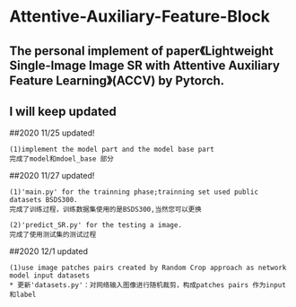 # Attentive-Auxiliary-Feature-Block


The personal implement of paper《Lightweight Single-Image Image SR with Attentive Auxiliary Feature Learning》(ACCV) by Pytorch.
---------

I will keep updated
----

##2020 11/25 updated!

    (1)implement the model part and the model base part
    完成了model和mdoel_base 部分


##2020 11/27 updated!

    (1)'main.py' for the trainning phase;trainning set used public datasets BSDS300.
    完成了训练过程，训练数据集使用的是BSDS300,当然您可以更换

    (2)'predict_SR.py' for the testing a image.
    完成了使用测试集的测试过程
    

##2020 12/1 updated

    (1)use image patches pairs created by Random Crop approach as network model input datasets 
    * 更新'datasets.py'：对网络输入图像进行随机裁剪，构成patches pairs 作为input和label



